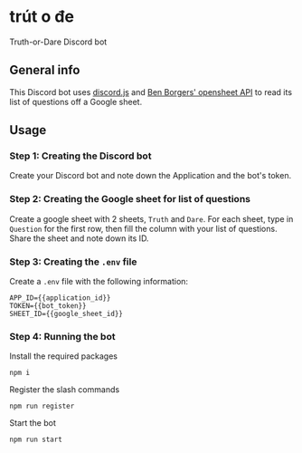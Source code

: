 # trút o đe
Truth-or-Dare Discord bot

## General info
This Discord bot uses [discord.js](https://github.com/discordjs/discord.js/) and [Ben Borgers' opensheet API](https://github.com/benborgers/opensheet) to read its list of questions off a Google sheet.

## Usage

### Step 1: Creating the Discord bot
Create your Discord bot and note down the Application and the bot's token.

### Step 2: Creating the Google sheet for list of questions
Create a google sheet with 2 sheets, ``Truth`` and ``Dare``. For each sheet, type in ``Question`` for the first row, then fill the column with your list of questions.
Share the sheet and note down its ID.

### Step 3: Creating the ``.env`` file 
Create a ``.env`` file with the following information:

```
APP_ID={{application_id}}
TOKEN={{bot_token}}
SHEET_ID={{google_sheet_id}} 
```

### Step 4: Running the bot
Install the required packages
```
npm i
```

Register the slash commands
```
npm run register
```

Start the bot
```
npm run start
```
